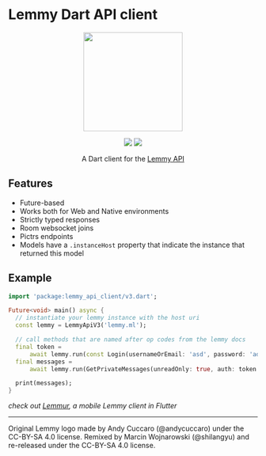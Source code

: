 # Lemmy Dart API client

<div align="center">

 <img width=200px height=200px src="https://raw.githubusercontent.com/krawieck/lemmy_api_client/master/logo.svg"/>

[![](https://img.shields.io/pub/v/lemmy_api_client.svg?logo=dart)](https://pub.dev/packages/lemmy_api_client)
[![](https://github.com/krawieck/lemmy_api_client/workflows/ci/badge.svg)](https://github.com/krawieck/lemmy_api_client/actions)

A Dart client for the [Lemmy API](https://join-lemmy.org/docs/en/client_development/http_api.html)

</div>

## Features

- Future-based
- Works both for Web and Native environments
- Strictly typed responses
- Room websocket joins
- Pictrs endpoints
- Models have a `.instanceHost` property that indicate the instance that returned this model

## Example

```dart
import 'package:lemmy_api_client/v3.dart';

Future<void> main() async {
  // instantiate your lemmy instance with the host uri
  const lemmy = LemmyApiV3('lemmy.ml');

  // call methods that are named after op codes from the lemmy docs
  final token =
      await lemmy.run(const Login(usernameOrEmail: 'asd', password: 'ads'));
  final messages =
      await lemmy.run(GetPrivateMessages(unreadOnly: true, auth: token.raw));

  print(messages);
}
```

_check out [Lemmur](https://github.com/krawieck/lemmur), a mobile Lemmy client in Flutter_

---

Original Lemmy logo made by Andy Cuccaro (@andycuccaro) under the CC-BY-SA 4.0 license. Remixed by Marcin Wojnarowski (@shilangyu) and re-released under the CC-BY-SA 4.0 license.
